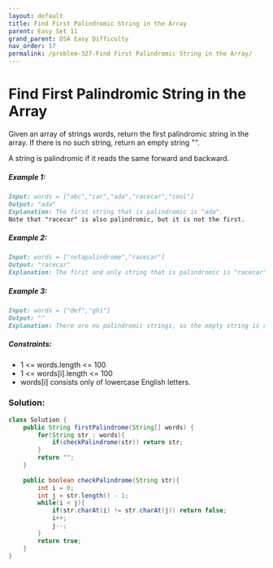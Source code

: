```yaml
---
layout: default
title: Find First Palindromic String in the Array
parent: Easy Set 11
grand_parent: DSA Easy Difficulty
nav_order: 17
permalink: /problem-327-Find First Palindromic String in the Array/
---
```

# Find First Palindromic String in the Array
Given an array of strings words, return the first palindromic string in the array. If there is no such string, return an empty string "".

A string is palindromic if it reads the same forward and backward.

##### Example 1:
```markdown
Input: words = ["abc","car","ada","racecar","cool"]
Output: "ada"
Explanation: The first string that is palindromic is "ada".
Note that "racecar" is also palindromic, but it is not the first.
```
##### Example 2:
```markdown
Input: words = ["notapalindrome","racecar"]
Output: "racecar"
Explanation: The first and only string that is palindromic is "racecar".
```
##### Example 3:
```markdown
Input: words = ["def","ghi"]
Output: ""
Explanation: There are no palindromic strings, so the empty string is returned.
```
##### Constraints:
* 1 <= words.length <= 100
* 1 <= words[i].length <= 100
* words[i] consists only of lowercase English letters.

### Solution:
```java
class Solution {
    public String firstPalindrome(String[] words) {
        for(String str : words){
            if(checkPalindrome(str)) return str;
        }
        return "";
    }
    
    public boolean checkPalindrome(String str){
        int i = 0;
        int j = str.length() - 1;
        while(i < j){
            if(str.charAt(i) != str.charAt(j)) return false;
            i++;
            j--;
        }
        return true;
    }
}
```